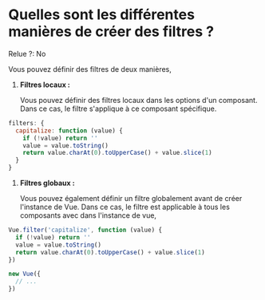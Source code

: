 # Quelles sont les différentes manières de créer des filtres ?

Relue ?: No

Vous pouvez définir des filtres de deux manières,

1. **Filtres locaux :**
    
    Vous pouvez définir des filtres locaux dans les options d'un 
    composant.   Dans ce cas, le filtre s'applique à ce composant 
    spécifique.
    

```jsx
filters: {
  capitalize: function (value) {
    if (!value) return ''
    value = value.toString()
    return value.charAt(0).toUpperCase() + value.slice(1)
  }
}
```

1. **Filtres globaux :**
    
    Vous pouvez également définir un filtre globalement avant de créer 
    l'instance de Vue.   Dans ce cas, le filtre est applicable à tous les 
    composants avec dans l'instance de vue,
    

```jsx
Vue.filter('capitalize', function (value) {
  if (!value) return ''
  value = value.toString()
  return value.charAt(0).toUpperCase() + value.slice(1)
})

new Vue({
  // ...
})
```